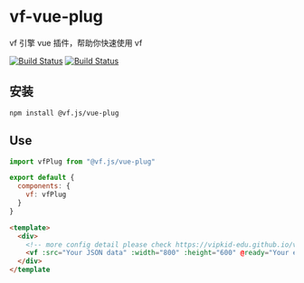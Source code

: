 # vf-vue-plug
vf 引擎 vue 插件，帮助你快速使用 vf

[![Build Status](https://travis-ci.com/vipkid-edu/vf-vue.svg?branch=master)](https://travis-ci.com/vipkid-edu/vf-vue)
[![Build Status](https://circleci.com/gh/vipkid-edu/vf-vue.svg?style=shield)](https://circleci.com/gh/vipkid-edu/vf-vue.svg?style=shield)

## 安装

```shell
npm install @vf.js/vue-plug
```
  
## Use

```javascript
import vfPlug from "@vf.js/vue-plug"

export default {
  components: {
    vf: vfPlug
  }
}
```

```html
<template>
  <div>
    <!-- more config detail please check https://vipkid-edu.github.io/vf-docs/handbook/option.html -->
    <vf :src="Your JSON data" :width="800" :height="600" @ready="Your event handle" @message="..." @error="..." @dispose="..."></vf>
  </div>
</template
```

  
